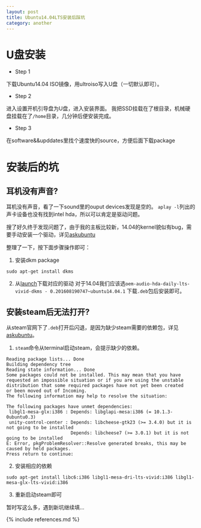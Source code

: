 ```yaml
---
layout: post
title: Ubuntu14.04LTS安装后踩坑
category: another
---
```


# U盘安装

* Step 1

下载Ubuntu14.04 ISO镜像，用ultroiso写入U盘（一切默认即可）。 
* Step 2

进入设置开机引导盘为U盘，进入安装界面。 我把SSD挂载在了根目录，机械硬盘挂载在了`/home`目录，几分钟后便安装完成。
* Step 3

在software&&upddates里找个速度快的source，方便后面下载package

# 安装后的坑

## 耳机没有声音?

耳机没有声音，看了一下sound里的ouput devices发现是空的。 `aplay -l`列出的声卡设备也没有找到intel hda，所以可以肯定是驱动问题。

搜了好久终于发现问题了，由于我的主板比较新，14.04的kernel貌似有bug，需要手动安装一个驱动，详见[askubuntu](http://askubuntu.com/questions/672187/no-audio-output-devices-detected-in-new-computer-build-with-skylake-z170-mothe)

整理了一下，按下面步骤操作即可：

1. 安装dkm package

```
sudo apt-get install dkms
```

2. 从[launch](https://code.launchpad.net/~ubuntu-audio-dev/+archive/ubuntu/alsa-daily/+packages)下载对应的驱动
对于14.04我们应该选`oem-audio-hda-daily-lts-vivid-dkms - 0.201608190747~ubuntu14.04.1` 下载`.deb`包后安装即可。

## 安装steam后无法打开?

从steam官网下了`.deb`打开后闪退，是因为缺少steam需要的依赖包，详见[askubuntu](http://askubuntu.com/questions/588024/steam-install-error-on-14-04-ubuntu-64bit)。

1. `steam`命令从terminal启动steam，会提示缺少的依赖。

```
Reading package lists... Done
Building dependency tree       
Reading state information... Done
Some packages could not be installed. This may mean that you have
requested an impossible situation or if you are using the unstable
distribution that some required packages have not yet been created
or been moved out of Incoming.
The following information may help to resolve the situation:

The following packages have unmet dependencies:
 libgl1-mesa-glx:i386 : Depends: libglapi-mesa:i386 (= 10.1.3-0ubuntu0.3)
 unity-control-center : Depends: libcheese-gtk23 (>= 3.4.0) but it is not going to be installed
                        Depends: libcheese7 (>= 3.0.1) but it is not going to be installed
E: Error, pkgProblemResolver::Resolve generated breaks, this may be caused by held packages.
Press return to continue: 
```
2.  安装相应的依赖

```
sudo apt-get install libc6:i386 libgl1-mesa-dri-lts-vivid:i386 libgl1-mesa-glx-lts-vivid:i386
```
3. 重新启动steam即可

暂时写这么多，遇到新坑继续填...

{% include references.md %}
